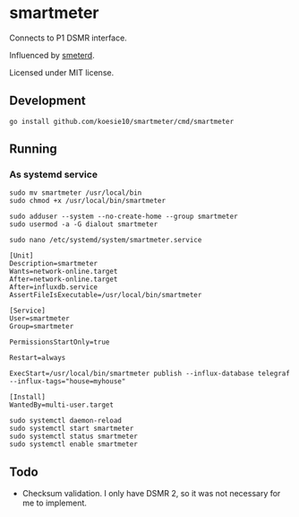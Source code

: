 # smartmeter

Connects to P1 DSMR interface.

Influenced by [smeterd](https://github.com/nrocco/smeterd).

Licensed under MIT license.

## Development

```
go install github.com/koesie10/smartmeter/cmd/smartmeter
```

## Running

### As systemd service

```
sudo mv smartmeter /usr/local/bin
sudo chmod +x /usr/local/bin/smartmeter

sudo adduser --system --no-create-home --group smartmeter
sudo usermod -a -G dialout smartmeter

sudo nano /etc/systemd/system/smartmeter.service
```

```
[Unit]
Description=smartmeter
Wants=network-online.target
After=network-online.target
After=influxdb.service
AssertFileIsExecutable=/usr/local/bin/smartmeter

[Service]
User=smartmeter
Group=smartmeter

PermissionsStartOnly=true

Restart=always

ExecStart=/usr/local/bin/smartmeter publish --influx-database telegraf --influx-tags="house=myhouse"

[Install]
WantedBy=multi-user.target
```

```
sudo systemctl daemon-reload
sudo systemctl start smartmeter
sudo systemctl status smartmeter
sudo systemctl enable smartmeter
```

## Todo

- Checksum validation. I only have DSMR 2, so it was not necessary for me to implement.
